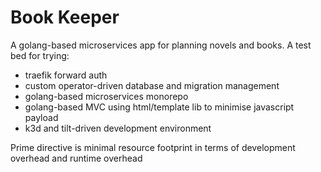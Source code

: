 # Book Keeper

A golang-based microservices app for planning novels and books. A test bed for trying:
- traefik forward auth
- custom operator-driven database and migration management
- golang-based microservices monorepo
- golang-based MVC using html/template lib to minimise javascript payload
- k3d and tilt-driven development environment

Prime directive is minimal resource footprint in terms of development overhead and runtime overhead
